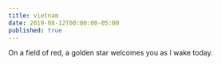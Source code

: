 ```yaml
---
title: vietnam
date: 2019-08-12T00:00:00-05:00
published: true
---
```


On a field of red,
a golden star welcomes you
as I wake today.
